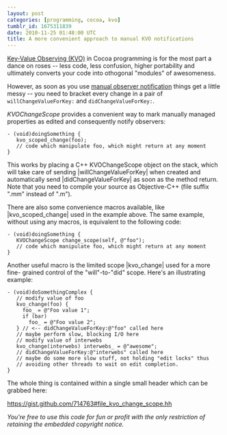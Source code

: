 ```yaml
---
layout: post
categories: [programming, cocoa, kvo]
tumblr_id: 1675311839
date: 2010-11-25 01:48:00 UTC
title: A more convenient approach to manual KVO notifications
---
```


[Key-Value Observing (KVO)](http://developer.apple.com/library/mac/documentation/Cocoa/Conceptual/KeyValueObserving/KeyValueObserving.html) in Cocoa programming is for the most part a dance on roses -- less code, less confusion, higher portability and ultimately converts your code into othogonal "modules" of awesomeness.

However, as soon as you use [manual observer notification](developer.apple.com/library/mac/documentation/Cocoa/Conceptual/KeyValueObserving/Concepts/AutoVsManual.html#//apple_ref/doc/uid/20001844-BAJEAIEE) things get a little messy -- you need to bracket every change in a pair of `willChangeValueForKey:` and `didChangeValueForKey:`.

*KVOChangeScope* provides a convenient way to mark manually managed properties as edited and consequently notify observers:

    - (void)doingSomething {
       kvo_scoped_change(foo);
       // code which manipulate foo, which might return at any moment
    }

This works by placing a C++ KVOChangeScope object on the stack, which will take
care of sending |willChangeValueForKey| when created and automatically send
|didChangeValueForKey| as soon as the method return. Note that you need to
compile your source as Objective-C++ (file suffix ".mm" instead of ".m").

There are also some convenience macros available, like |kvo_scoped_change| used
in the example above. The same example, without using any macros, is equivalent
to the following code:

    - (void)doingSomething {
       KVOChangeScope change_scope(self, @"foo");
       // code which manipulate foo, which might return at any moment
    }

Another useful macro is the limited scope |kvo_change| used for a more fine-
grained control of the "will"-to-"did" scope. Here's an illustrating example:

    - (void)doSomethingComplex {
       // modify value of foo
       kvo_change(foo) {
         foo_ = @"Foo value 1";
         if (bar)
           foo_ = @"Foo value 2";
       } // <-- didChangeValueForKey:@"foo" called here
       // maybe perform slow, blocking I/O here
       // modify value of interwebs
       kvo_change(interwebs) interwebs_ = @"awesome";
       // didChangeValueForKey:@"interwebs" called here
       // maybe do some more slow stuff, not holding "edit locks" thus
       // avoiding other threads to wait on edit completion.
    }

The whole thing is contained within a single small header which can be grabbed here:

<https://gist.github.com/714763#file_kvo_change_scope.hh>

*You're free to use this code for fun or profit with the only restriction of retaining the embedded copyright notice.*
